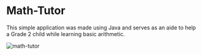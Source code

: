 # Math-Tutor

This simple application was made using Java and serves as an aide to help a Grade 2 child while learning basic arithmetic.

![math-tutor](https://user-images.githubusercontent.com/26835345/89898545-3023d280-dbe1-11ea-8c21-7711b55f75e9.gif)

   
   
